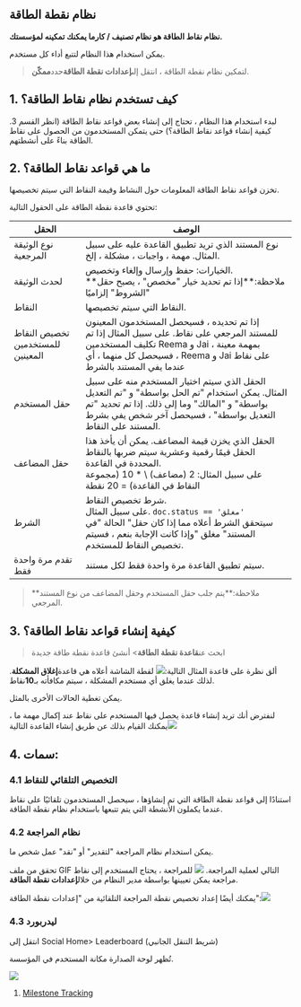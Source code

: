 ## نظام نقطة الطاقة

**نظام نقاط الطاقة هو نظام تصنيف / كارما يمكنك تمكينه لمؤسستك.**

يمكن استخدام هذا النظام لتتبع أداء كل مستخدم.

> لتمكين نظام نقطة الطاقة ، انتقل إلى**إعدادات نقطة الطاقة**حدد**ممكّن**.

## 1. كيف تستخدم نظام نقاط الطاقة؟

لبدء استخدام هذا النظام ، تحتاج إلى إنشاء بعض قواعد نقاط الطاقة (انظر القسم 3. كيفية إنشاء قواعد نقاط الطاقة؟) حتى يتمكن المستخدمون من الحصول على نقاط الطاقة بناءً على أنشطتهم.

## 2. ما هي قواعد نقاط الطاقة؟

تخزن قواعد نقاط الطاقة المعلومات حول النشاط وقيمة النقاط التي سيتم تخصيصها.

تحتوي قاعدة نقطة الطاقة على الحقول التالية:

| الحقل | الوصف |
| --- | --- |
| نوع الوثيقة المرجعية | نوع المستند الذي تريد تطبيق القاعدة عليه على سبيل المثال. مهمة ، واجبات ، مشكلة ، إلخ. |
| لحدث الوثيقة | الخيارات: حفظ وإرسال وإلغاء وتخصيص. <br>**ملاحظة:**إذا تم تحديد خيار "مخصص" ، يصبح حقل "الشروط" إلزاميًا |
| النقاط | النقاط التي سيتم تخصيصها. |
| تخصيص النقاط للمستخدمين المعينين | إذا تم تحديده ، فسيحصل المستخدمون المعينون للمستند المرجعي على نقاط. على سبيل المثال إذا تم تكليف المستخدمين Reema و Jai بمهمة معينة ، فسيحصل كل منهما ، أي ، Reema و Jai على نقاط عندما يفي المستند بالشرط |
| حقل المستخدم | الحقل الذي سيتم اختيار المستخدم منه على سبيل المثال. يمكن استخدام "تم الحل بواسطة" و "تم التعديل بواسطة" و "المالك" وما إلى ذلك. إذا تم تحديد "تم التعديل بواسطة" ، فسيحصل آخر شخص يفي بشرط المستند على النقاط. |
| حقل المضاعف | الحقل الذي يخزن قيمة المضاعف. يمكن أن يأخذ هذا الحقل قيمًا رقمية وعشرية سيتم ضربها بالنقاط المحددة في القاعدة. <br> على سبيل المثال: 2 (مضاعف) \ * 10 (مجموعة النقاط في القاعدة) = 20 نقطة |
| الشرط | شرط تخصيص النقاط. <br> على سبيل المثال. `doc.status == 'مغلق'` <br> سيتحقق الشرط أعلاه مما إذا كان حقل" الحالة "في المستند" مغلق "وإذا كانت الإجابة بنعم ، فسيتم تخصيص النقاط للمستخدم. |
| تقدم مرة واحدة فقط | سيتم تطبيق القاعدة مرة واحدة فقط لكل مستند. |

>**ملاحظة:**يتم جلب حقل المستخدم وحقل المضاعف من نوع المستند المرجعي.

## 3. كيفية إنشاء قواعد نقاط الطاقة؟

> ابحث عن**قاعدة نقطة الطاقة**> أنشئ قاعدة نقطة طاقة جديدة

ألق نظرة على قاعدة المثال التالية:![](https://docs.erpnext.com/files/issue-closed-rule.png) لقطة الشاشة أعلاه هي قاعدة**إغلاق المشكلة**. لذلك عندما يغلق أي مستخدم المشكلة ، سيتم مكافأته بـ**10**نقاط.

يمكن تغطية الحالات الأخرى بالمثل.

لنفترض أنك تريد إنشاء قاعدة يحصل فيها المستخدم على نقاط عند إكمال مهمة ما ، يمكنك القيام بذلك عن طريق إنشاء القاعدة التالية![](https://docs.erpnext.com/files/task-complete-rule.png)

## 4. سمات:

### 4.1 التخصيص التلقائي للنقاط

استنادًا إلى قواعد نقطة الطاقة التي تم إنشاؤها ، سيحصل المستخدمون تلقائيًا على نقاط عندما يكملون الأنشطة التي يتم تتبعها باستخدام نظام نقطة الطاقة.

### 4.2 نظام المراجعة

يمكن استخدام نظام المراجعة "لتقدير" أو "نقد" عمل شخص ما.

تحقق من ملف GIF التالي لعملية المراجعة. ![](https://docs.erpnext.com/files/review-system.gif) للمراجعة ، يحتاج المستخدم إلى نقاط مراجعة يمكن تعيينها بواسطة مدير النظام من خلال**إعدادات نقطة الطاقة**.

يمكنك أيضًا إعداد تخصيص نقطة المراجعة التلقائية من "إعدادات نقطة الطاقة":![](https://docs.erpnext.com/files/auto-review-point-allocation.png)

### 4.3 ليدربورد

انتقل إلى Social Home> Leaderboard (شريط التنقل الجانبي)

تُظهر لوحة الصدارة مكانة المستخدم في المؤسسة.

![](https://docs.erpnext.com/files/leaderboard.png)

1. [Milestone Tracking](https://docs.erpnext.com/docs/v13/user/manual/en/automation/milestone-tracker)